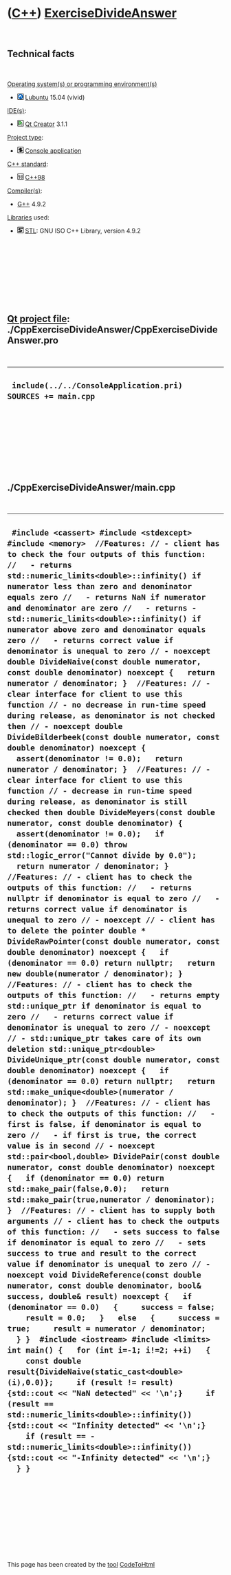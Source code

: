 



 

 

 

 

 

([C++](Cpp.md)) [ExerciseDivideAnswer](CppExerciseDivideAnswer.md)
====================================================================

 

Technical facts
---------------

 

[Operating system(s) or programming environment(s)](CppOs.md)

-   ![Lubuntu](PicLubuntu.png) [Lubuntu](CppLubuntu.md) 15.04 (vivid)

[IDE(s)](CppIde.md):

-   ![Qt Creator](PicQtCreator.png) [Qt Creator](CppQtCreator.md) 3.1.1

[Project type](CppQtProjectType.md):

-   ![console](PicConsole.png) [Console
    application](CppConsoleApplication.md)

[C++ standard](CppStandard.md):

-   ![C++98](PicCpp98.png) [C++98](Cpp98.md)

[Compiler(s)](CppCompiler.md):

-   [G++](CppGpp.md) 4.9.2

[Libraries](CppLibrary.md) used:

-   ![STL](PicStl.png) [STL](CppStl.md): GNU ISO C++ Library, version
    4.9.2

 

 

 

 

 

[Qt project file](CppQtProjectFile.md): ./CppExerciseDivideAnswer/CppExerciseDivideAnswer.pro
----------------------------------------------------------------------------------------------

 

  ---------------------------------------------------------------
  ` include(../../ConsoleApplication.pri)  SOURCES += main.cpp`
  ---------------------------------------------------------------

 

 

 

 

 

./CppExerciseDivideAnswer/main.cpp
----------------------------------

 

  -----------------------------------------------------------------------------------------------------------------------------------------------------------------------------------------------------------------------------------------------------------------------------------------------------------------------------------------------------------------------------------------------------------------------------------------------------------------------------------------------------------------------------------------------------------------------------------------------------------------------------------------------------------------------------------------------------------------------------------------------------------------------------------------------------------------------------------------------------------------------------------------------------------------------------------------------------------------------------------------------------------------------------------------------------------------------------------------------------------------------------------------------------------------------------------------------------------------------------------------------------------------------------------------------------------------------------------------------------------------------------------------------------------------------------------------------------------------------------------------------------------------------------------------------------------------------------------------------------------------------------------------------------------------------------------------------------------------------------------------------------------------------------------------------------------------------------------------------------------------------------------------------------------------------------------------------------------------------------------------------------------------------------------------------------------------------------------------------------------------------------------------------------------------------------------------------------------------------------------------------------------------------------------------------------------------------------------------------------------------------------------------------------------------------------------------------------------------------------------------------------------------------------------------------------------------------------------------------------------------------------------------------------------------------------------------------------------------------------------------------------------------------------------------------------------------------------------------------------------------------------------------------------------------------------------------------------------------------------------------------------------------------------------------------------------------------------------------------------------------------------------------------------------------------------------------------------------------------------------------------------------------------------------------------------------------------------------------------------------------------------------------------------------------------------------------------------------------------------------------------------------------------------------------------------------------------------------------------------------------------------------------------------------------------------------------
  ` #include <cassert> #include <stdexcept> #include <memory>  //Features: // - client has to check the four outputs of this function: //   - returns std::numeric_limits<double>::infinity() if numerator less than zero and denominator equals zero //   - returns NaN if numerator and denominator are zero //   - returns -std::numeric_limits<double>::infinity() if numerator above zero and denominator equals zero //   - returns correct value if denominator is unequal to zero // - noexcept double DivideNaive(const double numerator, const double denominator) noexcept {   return numerator / denominator; }  //Features: // - clear interface for client to use this function // - no decrease in run-time speed during release, as denominator is not checked then // - noexcept double DivideBilderbeek(const double numerator, const double denominator) noexcept {   assert(denominator != 0.0);   return numerator / denominator; }  //Features: // - clear interface for client to use this function // - decrease in run-time speed during release, as denominator is still checked then double DivideMeyers(const double numerator, const double denominator) {   assert(denominator != 0.0);   if (denominator == 0.0) throw std::logic_error("Cannot divide by 0.0");   return numerator / denominator; }  //Features: // - client has to check the outputs of this function: //   - returns nullptr if denominator is equal to zero //   - returns correct value if denominator is unequal to zero // - noexcept // - client has to delete the pointer double * DivideRawPointer(const double numerator, const double denominator) noexcept {   if (denominator == 0.0) return nullptr;   return new double(numerator / denominator); }  //Features: // - client has to check the outputs of this function: //   - returns empty std::unique_ptr if denominator is equal to zero //   - returns correct value if denominator is unequal to zero // - noexcept // - std::unique_ptr takes care of its own deletion std::unique_ptr<double> DivideUnique_ptr(const double numerator, const double denominator) noexcept {   if (denominator == 0.0) return nullptr;   return std::make_unique<double>(numerator / denominator); }  //Features: // - client has to check the outputs of this function: //   - first is false, if denominator is equal to zero //   - if first is true, the correct value is in second // - noexcept std::pair<bool,double> DividePair(const double numerator, const double denominator) noexcept {   if (denominator == 0.0) return std::make_pair(false,0.0);   return std::make_pair(true,numerator / denominator); }  //Features: // - client has to supply both arguments // - client has to check the outputs of this function: //   - sets success to false if denominator is equal to zero //   - sets success to true and result to the correct value if denominator is unequal to zero // - noexcept void DivideReference(const double numerator, const double denominator, bool& success, double& result) noexcept {   if (denominator == 0.0)   {     success = false;     result = 0.0;   }   else   {     success = true;     result = numerator / denominator;   } }  #include <iostream> #include <limits> int main() {   for (int i=-1; i!=2; ++i)   {     const double result{DivideNaive(static_cast<double>(i),0.0)};     if (result != result) {std::cout << "NaN detected" << '\n';}     if (result == std::numeric_limits<double>::infinity()) {std::cout << "Infinity detected" << '\n';}     if (result == -std::numeric_limits<double>::infinity()) {std::cout << "-Infinity detected" << '\n';}    } }`
  -----------------------------------------------------------------------------------------------------------------------------------------------------------------------------------------------------------------------------------------------------------------------------------------------------------------------------------------------------------------------------------------------------------------------------------------------------------------------------------------------------------------------------------------------------------------------------------------------------------------------------------------------------------------------------------------------------------------------------------------------------------------------------------------------------------------------------------------------------------------------------------------------------------------------------------------------------------------------------------------------------------------------------------------------------------------------------------------------------------------------------------------------------------------------------------------------------------------------------------------------------------------------------------------------------------------------------------------------------------------------------------------------------------------------------------------------------------------------------------------------------------------------------------------------------------------------------------------------------------------------------------------------------------------------------------------------------------------------------------------------------------------------------------------------------------------------------------------------------------------------------------------------------------------------------------------------------------------------------------------------------------------------------------------------------------------------------------------------------------------------------------------------------------------------------------------------------------------------------------------------------------------------------------------------------------------------------------------------------------------------------------------------------------------------------------------------------------------------------------------------------------------------------------------------------------------------------------------------------------------------------------------------------------------------------------------------------------------------------------------------------------------------------------------------------------------------------------------------------------------------------------------------------------------------------------------------------------------------------------------------------------------------------------------------------------------------------------------------------------------------------------------------------------------------------------------------------------------------------------------------------------------------------------------------------------------------------------------------------------------------------------------------------------------------------------------------------------------------------------------------------------------------------------------------------------------------------------------------------------------------------------------------------------------------------------------

 

 

 

 

 





 




This page has been created by the [tool](Tools.md)
[CodeToHtml](ToolCodeToHtml.md)
